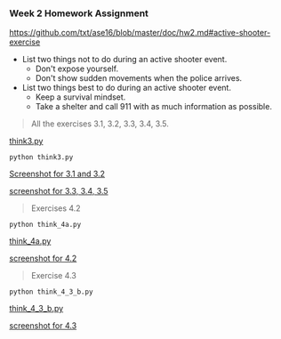 ### Week 2 Homework Assignment

https://github.com/txt/ase16/blob/master/doc/hw2.md#active-shooter-exercise

* List two things not to do during an active shooter event.
    * Don't expose yourself.
    * Don't show sudden movements when the police arrives.
* List two things best to do during an active shooter event.
    * Keep a survival mindset.
    * Take a shelter and call 911 with as much information as possible.

> All the exercises 3.1, 3.2, 3.3, 3.4, 3.5.

[think3.py](https://github.com/rpotluri12/ase16groupi/blob/master/code/2/pritesh/think3.py)

`python think3.py`

[Screenshot for 3.1 and 3.2](https://github.com/rpotluri12/ase16groupi/blob/master/code/2/pritesh/output_3.1.JPG)

[screenshot for 3.3, 3.4, 3.5](https://github.com/rpotluri12/ase16groupi/blob/master/code/2/pritesh/output_3.3%20to%203.5.JPG)

> Exercises 4.2

`python think_4a.py`

[think_4a.py](https://github.com/rpotluri12/ase16groupi/blob/master/code/2/pritesh/think_4a.py)

[screenshot for 4.2](https://github.com/rpotluri12/ase16groupi/blob/master/code/2/pritesh/output_4.2.JPG)

> Exercise 4.3

`python think_4_3_b.py`

[think_4_3_b.py](https://github.com/rpotluri12/ase16groupi/blob/master/code/2/pritesh/think_4_3_b.py)

[screenshot for 4.3](https://github.com/rpotluri12/ase16groupi/blob/master/code/2/pritesh/output_4.3.JPG)

